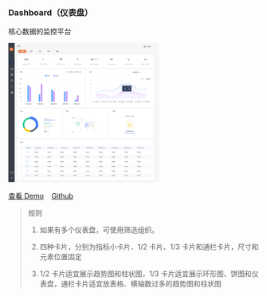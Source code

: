 ### Dashboard（仪表盘）

核心数据的监控平台

<a href="https://hiui-group.github.io/hiui-template/#/home-dashboard" target="_blank" style="margin-top:8px;">
  <img src="/static/img/templates/temp3.png" width="60%"/>
</a>

<a href="https://hiui-group.github.io/hiui-template/#/home-dashboard" target="_blank">查看 Demo</a>
&nbsp;&nbsp;
<a href="https://github.com/hiui-group/hiui-template" target="_blank">Github</a>

> 规则
>
> 1.  如果有多个仪表盘，可使用筛选组织。
>
> 2.  四种卡片，分别为指标小卡片、1/2 卡片、1/3 卡片和通栏卡片，尺寸和元素位置固定
>
> 3.  1/2 卡片适宜展示趋势图和柱状图，1/3 卡片适宜展示环形图、饼图和仪表盘，通栏卡片适宜放表格、横轴数过多的趋势图和柱状图
